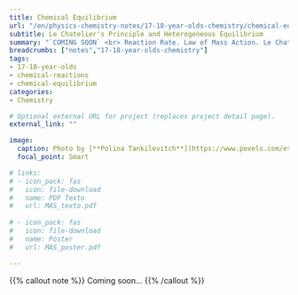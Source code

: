 ```yaml
---
title: Chemical Equilibrium
url: "/en/physics-chemistry-notes/17-18-year-olds-chemistry/chemical-equilibrium"
subtitle: Le Chatelier's Principle and Heterogeneous Equilibrium
summary: "`COMING SOON` <br> Reaction Rate. Law of Mass Action. Le Chatelier's Principle. Heterogeneous Equilibrium."
breadcrumbs: ["notes","17-18-year-olds-chemistry"]
tags:
- 17-18-year-olds
- chemical-reactions
- chemical-equilibrium
categories:
- Chemistry

# Optional external URL for project (replaces project detail page).
external_link: ""

image:
  caption: Photo by [**Polina Tankilevitch**](https://www.pexels.com/es-es/@polina-tankilevitch) on [Pexels](https://www.pexels.com/es-es/)
  focal_point: Smart

# links:
# - icon_pack: fas
#   icon: file-download
#   name: PDF Texto
#   url: MAS_texto.pdf
  
# - icon_pack: fas
#   icon: file-download
#   name: Póster
#   url: MAS_poster.pdf

---
```


{{% callout note %}}
Coming soon...
{{% /callout %}}
